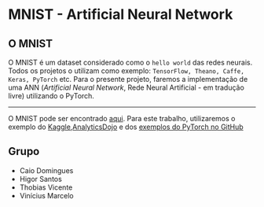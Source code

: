 # MNIST - Artificial Neural Network

## O MNIST

O MNIST é um dataset considerado como o `hello world` das redes neurais. Todos os projetos o utilizam como exemplo: `TensorFlow, Theano, Caffe, Keras, PyTorch` etc. Para o presente projeto, faremos a implementação de uma ANN (_Artificial Neural Network_, Rede Neural Artificial - em tradução livre) utilizando o PyTorch.

--- 

O MNIST pode ser encontrado [aqui](http://yann.lecun.com/exdb/mnist/). Para este trabalho, utilizaremos o exemplo do [Kaggle](https://www.kaggle.com/ceshine/pytorch-deep-explainer-mnist-example),[AnalyticsDojo](https://colab.research.google.com/github/rpi-techfundamentals/fall2018-materials/blob/master/10-deep-learning/04-pytorch-mnist.ipynb) e dos [exemplos do PyTorch no GitHub](https://github.com/pytorch/examples)

## Grupo

- Caio Domingues
- Higor Santos
- Thobias Vicente
- Vinícius Marcelo
